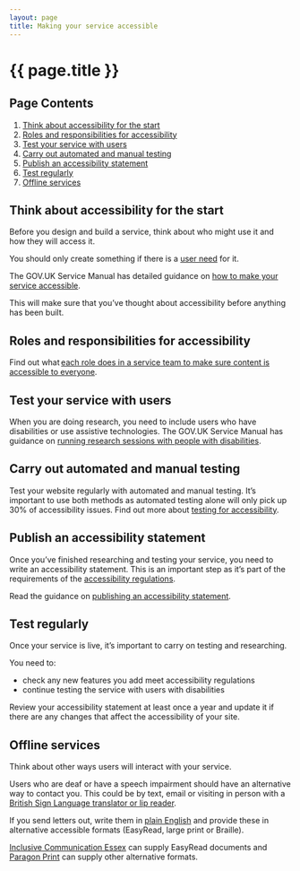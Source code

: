 ```yaml
---
layout: page
title: Making your service accessible
---
```


# {{ page.title }}

<nav class="contents" aria-labelledby="contents-title">
  <div class="heading"><h2 id="contents-title">Page Contents</h2></div>
  <ol class="list list-number" id="pages-in-this-service">
    <li><a href="#think-about-accessibility-for-the-start">Think about accessibility for the start</a></li>
    <li><a href="#roles-and-responsibilities-for-accessibility">Roles and responsibilities for accessibility</a></li>
    <li><a href="#test-your-service-with-users">Test your service with users
</a></li>
    <li><a href="#carry-out-automated-and-manual-testing">Carry out automated and manual testing
</a></li>
    <li><a href="#publish-an-accessibility-statement">Publish an accessibility statement
</a></li>
    <li><a href="#test-regularly">Test regularly
</a></li>
    <li><a href="#offline-services">Offline services
</a></li>
  </ol>
</nav>

## Think about accessibility for the start

Before you design and build a service, think about who might use it and how they will access it. 

You should only create something if there is a [user need](/essex-county-council-digital-manual/Service-standards-and-guidelines/User-need) for it. 

The GOV.UK Service Manual has detailed guidance on [how to make your service accessible](https://www.gov.uk/service-manual/helping-people-to-use-your-service/making-your-service-accessible-an-introduction#what-to-do-about-accessibility-in-discovery). 

<!-- If there is a clear user need for a new website, read the [guidance on buying a digital product or service]().   -->
This will make sure that you’ve thought about accessibility before anything has been built. 


## Roles and responsibilities for accessibility 
 
Find out what [each role does in a service team to make sure content is accessible to everyone](/essex-county-council-digital-manual/Placeholder-page). 
 

## Test your service with users  

When you are doing research, you need to include users who have disabilities or use assistive technologies. The GOV.UK Service Manual has guidance on [running research sessions with people with disabilities](https://www.gov.uk/service-manual/user-research/running-research-sessions-with-people-with-disabilities). 


## Carry out automated and manual testing  

Test your website regularly with automated and manual testing. It’s important to use both methods as automated testing alone will only pick up 30% of accessibility issues. Find out more about [testing for accessibility](/essex-county-council-digital-manual/Accessibility/Making-your-service-accessible/Testing-for-accessibility). 
 

## Publish an accessibility statement 

Once you’ve finished researching and testing your service, you need to write an accessibility statement. This is an important step as it’s part of the requirements of the [accessibility regulations](https://www.gov.uk/guidance/accessibility-requirements-for-public-sector-websites-and-apps). 
 
Read the guidance on [publishing an accessibility statement](/essex-county-council-digital-manual/Accessibility/Making-your-service-accessible/Publishing-an-accessibility-statement). 


## Test regularly  

Once your service is live, it’s important to carry on testing and researching. 

You need to: 

- check any new features you add meet accessibility regulations 
- continue testing the service with users with disabilities 

Review your accessibility statement at least once a year and update it if there are any changes that affect the accessibility of your site. 
 

## Offline services  

Think about other ways users will interact with your service.  
 
Users who are deaf or have a speech impairment should have an alternative way to contact you. This could be by text, email or visiting in person with a [British Sign Language translator or lip reader](https://intranet.essex.gov.uk/Pages/Translation_and_interpreting.aspx). 
 
If you send letters out, write them in [plain English](/essex-county-council-digital-manual/Content-standards/Content-guidelines/Designing-content) and provide these in alternative accessible formats (EasyRead, large print or Braille). 
 
[Inclusive Communication Essex](https://intranet.essex.gov.uk/Pages/Inclusive_Communication_Essex.aspx) can supply EasyRead documents and [Paragon Print](https://intranet.essex.gov.uk/Pages/Alternative_formats.aspx) can supply other alternative formats. 

